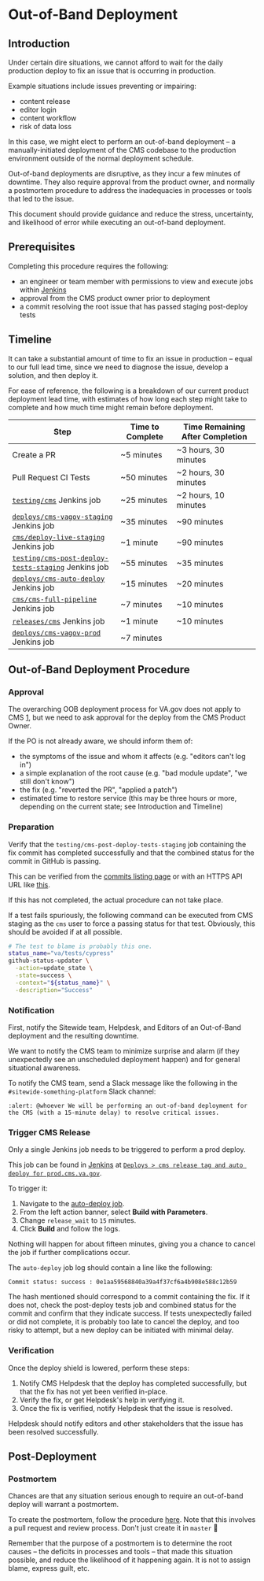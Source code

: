 # Out-of-Band Deployment

## Introduction

Under certain dire situations, we cannot afford to wait for the daily production deploy to fix an issue that is occurring in production.

Example situations include issues preventing or impairing:

- content release
- editor login
- content workflow
- risk of data loss

In this case, we might elect to perform an out-of-band deployment – a manually-initiated deployment of the CMS codebase to the production environment outside of the normal deployment schedule.

Out-of-band deployments are disruptive, as they incur a few minutes of downtime. They also require approval from the product owner, and normally a postmortem procedure to address the inadequacies in processes or tools that led to the issue.

This document should provide guidance and reduce the stress, uncertainty, and likelihood of error while executing an out-of-band deployment.

## Prerequisites

Completing this procedure requires the following:

- an engineer or team member with permissions to view and execute jobs within [Jenkins](https://jenkins.vfs.va.gov)
- approval from the CMS product owner prior to deployment
- a commit resolving the root issue that has passed staging post-deploy tests

## Timeline

It can take a substantial amount of time to fix an issue in production – equal to our full lead time, since we need to diagnose the issue, develop a solution, and then deploy it.

For ease of reference, the following is a breakdown of our current product deployment lead time, with  estimates of how long each step might take to complete and how much time might remain before deployment.

| Step | Time to Complete | Time Remaining After Completion |
| ---- | ---------------- | ------------------------------- |
| Create a PR | ~5 minutes | ~3 hours, 30 minutes |
| Pull Request CI Tests | ~50 minutes | ~2 hours, 30 minutes |
| [`testing/cms`](http://jenkins.vfs.va.gov/job/testing/job/cms/) Jenkins job | ~25 minutes | ~2 hours, 10 minutes |
| [`deploys/cms-vagov-staging`](http://jenkins.vfs.va.gov/job/deploys/job/cms-vagov-staging/) Jenkins job | ~35 minutes | ~90 minutes |
| [`cms/deploy-live-staging`](http://jenkins.vfs.va.gov/job/cms/job/deploy-live-staging/) Jenkins job | ~1 minute | ~90 minutes |
| [`testing/cms-post-deploy-tests-staging`](http://jenkins.vfs.va.gov/job/testing/job/cms-post-deploy-tests-staging/) Jenkins job | ~55 minutes | ~35 minutes |
| [`deploys/cms-auto-deploy`](http://jenkins.vfs.va.gov/job/deploys/job/cms-auto-deploy/) Jenkins job | ~15 minutes | ~20 minutes |
| [`cms/cms-full-pipeline`](http://jenkins.vfs.va.gov/job/cms/job/cms-full-pipeline/) Jenkins job | ~7 minutes | ~10 minutes |
| [`releases/cms`](http://jenkins.vfs.va.gov/job/releases/job/cms/) Jenkins job | ~1 minute | ~10 minutes |
| [`deploys/cms-vagov-prod`](http://jenkins.vfs.va.gov/job/deploys/job/cms-vagov-prod/) Jenkins job | ~7 minutes | |

## Out-of-Band Deployment Procedure

### Approval

The overarching OOB deployment process for VA.gov does not apply to CMS [1](https://dsva.slack.com/archives/CT4GZBM8F/p1652819017525619), but we need to ask approval for the deploy from the CMS Product Owner.

If the PO is not already aware, we should inform them of:

- the symptoms of the issue and whom it affects (e.g. "editors can't log in")
- a simple explanation of the root cause (e.g. "bad module update", "we still don't know")
- the fix (e.g. "reverted the PR", "applied a patch")
- estimated time to restore service (this may be three hours or more, depending on the current state; see Introduction and Timeline)

### Preparation

Verify that the `testing/cms-post-deploy-tests-staging` job containing the fix commit has completed successfully and that the combined status for the commit in GitHub is passing. 

This can be verified from the [commits listing page](https://github.com/department-of-veterans-affairs/va.gov-cms/commits/main) or with an HTTPS API URL like [this](https://api.github.com/repos/department-of-veterans-affairs/va.gov-cms/commits/bbb7e0e809e17766a5df478c95fb1266d1a654b1/status).

If this has not completed, the actual procedure can not take place.

If a test fails spuriously, the following command can be executed from CMS staging as the `cms` user to force a passing status for that test. Obviously, this should be avoided if at all possible.

```bash
# The test to blame is probably this one.
status_name="va/tests/cypress"
github-status-updater \
  -action=update_state \
  -state=success \
  -context="${status_name}" \
  -description="Success"
```

### Notification

First, notify the Sitewide team, Helpdesk, and Editors of an Out-of-Band deployment and the resulting downtime.

We want to notify the CMS team to minimize surprise and alarm (if they unexpectedly see an unscheduled deployment happen) and for general situational awareness.

To notify the CMS team, send a Slack message like the following in the `#sitewide-something-platform` Slack channel:

```slack
:alert: @whoever We will be performing an out-of-band deployment for the CMS (with a 15-minute delay) to resolve critical issues.
```

### Trigger CMS Release

Only a single Jenkins job needs to be triggered to perform a prod deploy.

This job can be found in [Jenkins](jenkins.vfs.va.gov) at [`Deploys > cms release tag and auto deploy for prod.cms.va.gov`](http://jenkins.vfs.va.gov/job/deploys/job/cms-auto-deploy/).

To trigger it:

1. Navigate to the [auto-deploy job](http://jenkins.vfs.va.gov/job/deploys/job/cms-auto-deploy/).
2. From the left action banner, select **Build with Parameters**.
3. Change `release_wait` to `15` minutes.
4. Click **Build** and follow the logs.

Nothing will happen for about fifteen minutes, giving you a chance to cancel the job if further complications occur.

The `auto-deploy` job log should contain a line like the following:

```
Commit status: success : 0e1aa59568840a39a4f37cf6a4b908e588c12b59
```

The hash mentioned should correspond to a commit containing the fix. If it does not, check the post-deploy tests job and combined status for the commit and confirm that they indicate success. If tests unexpectedly failed or did not complete, it is probably too late to cancel the deploy, and too risky to attempt, but a new deploy can be initiated with minimal delay.

### Verification

Once the deploy shield is lowered, perform these steps:

1. Notify CMS Helpdesk that the deploy has completed successfully, but that the fix has not yet been verified in-place.
2. Verify the fix, or get Helpdesk's help in verifying it.
3. Once the fix is verified, notify Helpdesk that the issue is resolved.

Helpdesk should notify editors and other stakeholders that the issue has been resolved successfully.

## Post-Deployment

### Postmortem

Chances are that any situation serious enough to require an out-of-band deploy will warrant a postmortem.

To create the postmortem, follow the procedure [here](https://github.com/department-of-veterans-affairs/va.gov-team-sensitive/tree/master/Postmortems). Note that this involves a pull request and review process. Don't just create it in `master` :slightly_smiling_face:

Remember that the purpose of a postmortem is to determine the root causes – the deficits in processes and tools – that made this situation possible, and reduce the likelihood of it happening again. It is not to assign blame, express guilt, etc.

